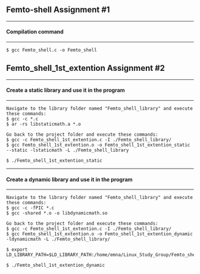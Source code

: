 ## Femto-shell Assignment #1

---
#### Compilation command
---
```
$ gcc Femto_shell.c -o Femto_shell
```
## Femto_shell_1st_extention Assignment #2
---
#### Create a static library and use it in the program
---
```
Navigate to the library folder named "Femto_shell_library" and execute these commands:
$ gcc -c *.c
$ ar -rs libstaticmath.a *.o

Go back to the project folder and execute these commands:
$ gcc -c Femto_shell_1st_extention.c -I ./Femto_shell_library/
$ gcc Femto_shell_1st_extention.o -o Femto_shell_1st_extention_static --static -lstaticmath -L ./Femto_shell_library

$ ./Femto_shell_1st_extention_static
```
---
#### Create a dynamic library and use it in the program
---
```
Navigate to the library folder named "Femto_shell_library" and execute these commands:
$ gcc -c -fPIC *.c
$ gcc -shared *.o -o libdynamicmath.so

Go back to the project folder and execute these commands:
$ gcc -c Femto_shell_1st_extention.c -I ./Femto_shell_library/
$ gcc Femto_shell_1st_extention.o -o Femto_shell_1st_extention_dynamic -ldynamicmath -L ./Femto_shell_library/

$ export LD_LIBRARY_PATH=$LD_LIBRARY_PATH:/home/emna/Linux_Study_Group/Femto_shell_1st_extention/Femto_shell_library

$ ./Femto_shell_1st_extention_dynamic
```
